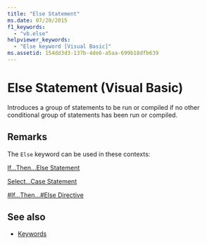 ```yaml
---
title: "Else Statement"
ms.date: 07/20/2015
f1_keywords: 
  - "vb.else"
helpviewer_keywords: 
  - "Else keyword [Visual Basic]"
ms.assetid: 154dd3d3-137b-4de6-a5aa-699b18dfb639
---
```

# Else Statement (Visual Basic)
Introduces a group of statements to be run or compiled if no other conditional group of statements has been run or compiled.  
  
## Remarks  
 The `Else` keyword can be used in these contexts:  
  
 [If...Then...Else Statement](if-then-else-statement.md)  
  
 [Select...Case Statement](select-case-statement.md)  
  
 [#If...Then...#Else Directive](../directives/if-then-else-directives.md)  
  
## See also

- [Keywords](../keywords/index.md)
